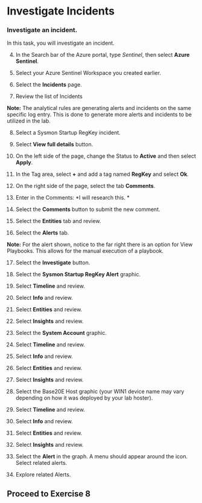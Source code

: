 # Investigate Incidents

### Investigate an incident.

In this task, you will investigate an incident.

4. In the Search bar of the Azure portal, type *Sentinel*, then select **Azure Sentinel**.

5. Select your Azure Sentinel Workspace you created earlier.

6. Select the **Incidents** page.

7. Review the list of Incidents

**Note:** The analytical rules are generating alerts and incidents on the same specific log entry.  This is done to generate more alerts and incidents to be utilized in the lab.
  
8. Select a Sysmon Startup RegKey incident.

9. Select **View full details** button.

10. On the left side of the page, change the Status to **Active** and then select **Apply**.

11. In the Tag area, select **+** and add a tag named **RegKey** and select **Ok**.

12. On the right side of the page, select the tab **Comments**.

13. Enter in the Comments: *I will research this. *

14. Select the **Comments** button to submit the new comment.

15. Select the **Entities** tab and review.

16. Select the **Alerts** tab.

**Note:** For the alert shown, notice to the far right there is an option for View Playbooks.  This allows for the manual execution of a playbook.

17. Select the **Investigate** button.

18. Select the **Sysmon Startup RegKey Alert** graphic.

19.	Select **Timeline** and review.

20. Select **Info** and review.

21.	Select **Entities** and review.

22.	Select **Insights** and review.

23.	Select the **System Account** graphic.

24.	Select **Timeline** and review.

25.	Select **Info** and review.

26.	Select **Entities** and review.

27.	Select **Insights** and review.

28.	Select the Base20E Host graphic (your WIN1 device name may vary depending on how it was deployed by your lab hoster).

29.	Select **Timeline** and review.

30.	Select **Info** and review.

31.	Select **Entities** and review.

32.	Select **Insights** and review.

33.	Select the **Alert** in the graph. A menu should appear around the icon.  Select related alerts.

34. Explore related Alerts.

## Proceed to Exercise 8
